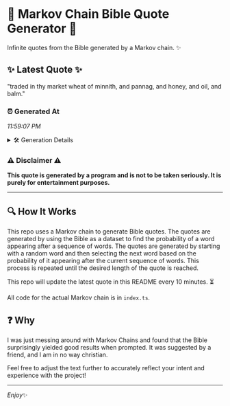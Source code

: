 # 📖 Markov Chain Bible Quote Generator 📖

Infinite quotes from the Bible generated by a Markov chain. ✨

## ✨ Latest Quote ✨
"traded in thy market wheat of minnith, and pannag, and honey, and oil, and balm."

### ⏰ Generated At
*11:59:07 PM*

<details>
    <summary>🛠️ Generation Details</summary>
    <p>
        <strong>🌱 Seed:</strong> traded<br>
        <strong>🔄 Iterations:</strong> 14<br>
        <strong>📜 Context History:</strong><br>[ traded ]: in<br>[ traded, in ]: thy<br>[ traded, in, thy ]: market<br>[ traded, in, thy, market ]: wheat<br>[ traded, in, thy, market, wheat ]: of<br>[ traded, in, thy, market, wheat, of ]: minnith,<br>[ in, thy, market, wheat, of, minnith, ]: and<br>[ thy, market, wheat, of, minnith,, and ]: pannag,<br>[ market, wheat, of, minnith,, and, pannag, ]: and<br>[ wheat, of, minnith,, and, pannag,, and ]: honey,<br>[ of, minnith,, and, pannag,, and, honey, ]: and<br>[ minnith,, and, pannag,, and, honey,, and ]: oil,<br>[ and, pannag,, and, honey,, and, oil, ]: and<br>[ pannag,, and, honey,, and, oil,, and ]: balm.<br>
    </p>
</details>

### ⚠️ Disclaimer ⚠️
**This quote is generated by a program and is not to be taken seriously. It is purely for entertainment purposes.**

---

## 🔍 How It Works

This repo uses a Markov chain to generate Bible quotes. The quotes are generated by using the Bible as a dataset to find the probability of a word appearing after a sequence of words. The quotes are generated by starting with a random word and then selecting the next word based on the probability of it appearing after the current sequence of words. This process is repeated until the desired length of the quote is reached.

This repo will update the latest quote in this README every 10 minutes. ⏳

All code for the actual Markov chain is in `index.ts`.

## ❓ Why

I was just messing around with Markov Chains and found that the Bible surprisingly yielded good results when prompted. 
It was suggested by a friend, and I am in no way christian.

Feel free to adjust the text further to accurately reflect your intent and experience with the project!

---

*Enjoy*✨
